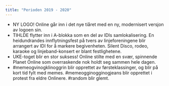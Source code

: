 ```yaml
---
title: "Perioden 2019 - 2020"
---
```


- NY LOGO! Online går inn i det nye tiåret med en ny, modernisert versjon av logoen sin.
- TIHLDE flytter inn i A-blokka som en del av IDIs samlokalisering. En heidundrandes innflytningsfest på tvers av linjeforeningene blir arrangert av IDI for å markere begivenheten. Silent Disco, rodeo, karaoke og linjeband-konsert er blant festlighetene.
- UKE-toget blir en stor suksess! Online stilte med en svær, spinnende Planet Online som overraskende nok holdt seg sammen hele dagen.
- #memeogvinogklinoggrin blir opprettet av førsteklassinger, og blir på kort tid fylt med memes. #memeogginogginogjeans blir opprettet i protest fra eldre Onlinere. #random blir glemt.